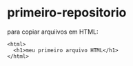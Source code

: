 # primeiro-repositorio

para copiar arquiivos em HTML:
```
<html>
  <h1>meu primeiro arquivo HTML</h1>
</html>

```
